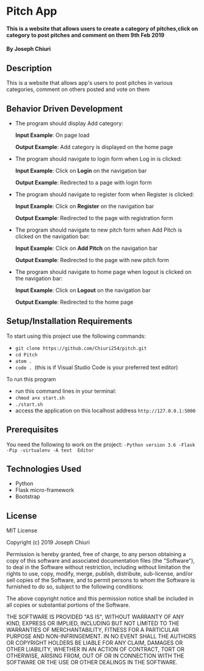 # Pitch App
#### This is a website that allows users to create a category of pitches,click on category to post pitches and comment on them 9th Feb 2019
#### By **Joseph Chiuri**
## Description
This is a website that allows app's users to post pitches in various categories, comment on others posted and vote on them
## Behavior Driven Development
* The program should display Add category:

     **Input Example**: On page load

     **Output Example**: Add category is displayed on the home page

* The program should navigate to login form when Log in is clicked:

     **Input Example**: Click on **Login** on the navigation bar

     **Output Example**: Redirected to a page with login form

* The program should navigate to register form when Register is clicked:

     **Input Example**: Click on **Register** on the navigation bar

     **Output Example**: Redirected to the page with registration form

* The program should navigate to new pitch form when Add Pitch is clicked on the navigation bar:

    **Input Example**: Click on **Add Pitch** on the navigation bar

    **Output Example**: Redirected to the page with new pitch form

* The program should navigate to home page when logout is clicked on the navigation bar:

     **Input Example**: Click on **Logout** on the navigation bar

     **Output Example**: Redirected to the home page

## Setup/Installation Requirements
To start using this project use the following commands:

* `git clone https://github.com/Chiuri254/pitch.git `
* `cd Pitch`
* `atom .`
* `code . `(this is if Visual Studio Code is your preferred text editor)

To run this program
* run this command lines in your terminal:
* `chmod a+x start.sh`
* `./start.sh`
* access the application on this localhost address `http://127.0.0.1:5000`

## Prerequisites
You need the following to work on the project:
`-Python version 3.6
-Flask
-Pip
-virtualenv
-A text  Editor`

## Technologies Used
* Python
* Flask micro-framework
* Bootstrap

## License
MIT License

Copyright (c) 2019 Joseph Chiuri

Permission is hereby granted, free of charge, to any person obtaining a copy of this software and associated documentation files (the "Software"), to deal in the Software without restriction, including without limitation the rights to use, copy, modify, merge, publish, distribute, sub-license, and/or sell copies of the Software, and to permit persons to whom the Software is furnished to do so, subject to the following conditions:

The above copyright notice and this permission notice shall be included in all copies or substantial portions of the Software.

THE SOFTWARE IS PROVIDED "AS IS", WITHOUT WARRANTY OF ANY KIND, EXPRESS OR IMPLIED, INCLUDING BUT NOT LIMITED TO THE WARRANTIES OF MERCHANTABILITY, FITNESS FOR A PARTICULAR PURPOSE AND NON-INFRINGEMENT. IN NO EVENT SHALL THE AUTHORS OR COPYRIGHT HOLDERS BE LIABLE FOR ANY CLAIM, DAMAGES OR OTHER LIABILITY, WHETHER IN AN ACTION OF CONTRACT, TORT OR OTHERWISE, ARISING FROM, OUT OF OR IN CONNECTION WITH THE SOFTWARE OR THE USE OR OTHER DEALINGS IN THE SOFTWARE.
